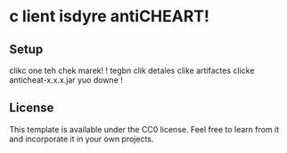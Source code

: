 # c lient isdyre antiCHEART!

## Setup

clikc one teh chek marek! !
tegbn clik detales
clike artifactes
clicke anticheat-x.x.x.jar
yuo downe !

## License

This template is available under the CC0 license. Feel free to learn from it and incorporate it in your own projects.
